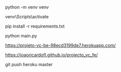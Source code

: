 

python -m venv venv

venv\Scripts\activate

pip install -r requirements.txt

python main.py   

https://projeto-vc-be-98ecd3199de7.herokuapp.com/


https://joaoricardofl.github.io/projecto_vc_fe/

git push heroku master